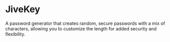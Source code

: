 # JiveKey
A password generator that creates random, secure passwords with a mix of characters, allowing you to customize the length for added security and flexibility.
